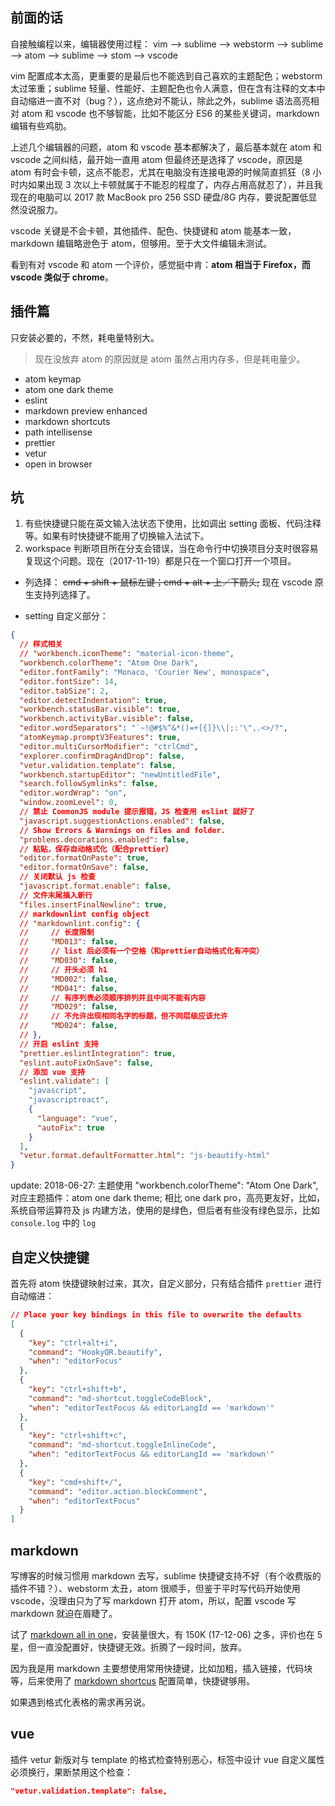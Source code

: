 ## 前面的话

自接触编程以来，编辑器使用过程： vim --> sublime --> webstorm --> sublime --> atom --> sublime --> stom --> vscode

vim 配置成本太高，更重要的是最后也不能选到自己喜欢的主题配色；webstorm 太过笨重；sublime 轻量、性能好、主题配色也令人满意，但在含有注释的文本中自动缩进一直不对（bug？），这点绝对不能认，除此之外，sublime 语法高亮相对 atom 和 vscode 也不够智能，比如不能区分 ES6 的某些关键词，markdown 编辑有些鸡肋。

上述几个编辑器的问题，atom 和 vscode 基本都解决了，最后基本就在 atom 和 vscode 之间纠结，最开始一直用 atom 但最终还是选择了 vscode，原因是 atom 有时会卡顿，这点不能忍，尤其在电脑没有连接电源的时候简直抓狂（8 小时内如果出现 3 次以上卡顿就属于不能忍的程度了，内存占用高就忍了），并且我现在的电脑可以 2017 款 MacBook pro 256 SSD 硬盘/8G 内存，要说配置低显然没说服力。

vscode 关键是不会卡顿，其他插件、配色、快捷键和 atom 能基本一致，markdown 编辑略逊色于 atom，但够用。至于大文件编辑未测试。

看到有对 vscode 和 atom 一个评价，感觉挺中肯：**atom 相当于 Firefox，而 vscode 类似于 chrome**。

## 插件篇

只安装必要的，不然，耗电量特别大。

> 现在没放弃 atom 的原因就是 atom 虽然占用内存多，但是耗电量少。

- atom keymap
- atom one dark theme
- eslint
- markdown preview enhanced
- markdown shortcuts
- path intellisense 
- prettier
- vetur
- open in browser

## 坑

1.  有些快捷键只能在英文输入法状态下使用，比如调出 setting 面板、代码注释等。如果有时快捷键不能用了切换输入法试下。
2.  workspace 判断项目所在分支会错误，当在命令行中切换项目分支时很容易复现这个问题。现在（2017-11-19）都是只在一个窗口打开一个项目。

- 列选择： ~~cmd + shift + 鼠标左键；cmd + alt + 上／下箭头;~~ 现在 vscode 原生支持列选择了。

- setting 自定义部分：

```json
{
  // 样式相关
  // "workbench.iconTheme": "material-icon-theme",
  "workbench.colorTheme": "Atom One Dark",
  "editor.fontFamily": "Monaco, 'Courier New', monospace",
  "editor.fontSize": 14,
  "editor.tabSize": 2,
  "editor.detectIndentation": true,
  "workbench.statusBar.visible": true,
  "workbench.activityBar.visible": false,
  "editor.wordSeparators": "`~!@#$%^&*()=+[{]}\\|;:'\",.<>/?",
  "atomKeymap.promptV3Features": true,
  "editor.multiCursorModifier": "ctrlCmd",
  "explorer.confirmDragAndDrop": false,
  "vetur.validation.template": false,
  "workbench.startupEditor": "newUntitledFile",
  "search.followSymlinks": false,
  "editor.wordWrap": "on",
  "window.zoomLevel": 0,
  // 禁止 CommonJS module 提示报错，JS 检查用 eslint 就好了
  "javascript.suggestionActions.enabled": false,
  // Show Errors & Warnings on files and folder.
  "problems.decorations.enabled": false,
  // 粘贴，保存自动格式化（配合prettier）
  "editor.formatOnPaste": true,
  "editor.formatOnSave": false,
  // 关闭默认 js 检查
  "javascript.format.enable": false,
  // 文件末尾插入新行
  "files.insertFinalNewline": true,
  // markdownlint config object
  // "markdownlint.config": {
  //     // 长度限制
  //     "MD013": false,
  //     // list 后必须有一个空格（和prettier自动格式化有冲突）
  //     "MD030": false,
  //     // 开头必须 h1
  //     "MD002": false,
  //     "MD041": false,
  //     // 有序列表必须顺序排列并且中间不能有内容
  //     "MD029": false,
  //     // 不允许出现相同名字的标题，但不同层级应该允许
  //     "MD024": false,
  // },
  // 开启 eslint 支持
  "prettier.eslintIntegration": true,
  "eslint.autoFixOnSave": false,
  // 添加 vue 支持
  "eslint.validate": [
    "javascript",
    "javascriptreact",
    {
      "language": "vue",
      "autoFix": true
    }
  ],
  "vetur.format.defaultFormatter.html": "js-beautify-html"
}
```

update: 2018-06-27: 主题使用 "workbench.colorTheme": "Atom One Dark", 对应主题插件：atom one dark theme; 相比 one dark pro，高亮更友好，比如，系统自带运算符及 js 内建方法，使用的是绿色，但后者有些没有绿色显示，比如 `console.log` 中的 `log`

## 自定义快捷键

首先将 atom 快捷键映射过来，其次，自定义部分，只有结合插件 `prettier` 进行自动缩进：

```json
// Place your key bindings in this file to overwrite the defaults
[
  {
    "key": "ctrl+alt+i",
    "command": "HookyQR.beautify",
    "when": "editorFocus"
  },
  {
    "key": "ctrl+shift+b",
    "command": "md-shortcut.toggleCodeBlock",
    "when": "editorTextFocus && editorLangId == 'markdown'"
  },
  {
    "key": "ctrl+shift+c",
    "command": "md-shortcut.toggleInlineCode",
    "when": "editorTextFocus && editorLangId == 'markdown'"
  },
  {
    "key": "cmd+shift+/",
    "command": "editor.action.blockComment",
    "when": "editorTextFocus"
  }
]
```

## markdown

写博客的时候习惯用 markdown 去写，sublime 快捷键支持不好（有个收费版的插件不错？）、webstorm 太丑，atom 很顺手，但鉴于平时写代码开始使用 vscode，没理由只为了写 markdown 打开 atom，所以，配置 vscode 写 markdown 就迫在眉睫了。

试了 [markdown all in one](https://marketplace.visualstudio.com/items?itemName=yzhang.markdown-all-in-one)，安装量很大，有 150K (17-12-06) 之多，评价也在 5 星，但一直没配置好，快捷键无效。折腾了一段时间，放弃。

因为我是用 markdown 主要想使用常用快捷键，比如加粗，插入链接，代码块等，后来使用了 [markdown shortcus](https://marketplace.visualstudio.com/items?itemName=mdickin.markdown-shortcuts) 配置简单，快捷键够用。

如果遇到格式化表格的需求再另说。

## vue

插件 vetur 新版对与 template 的格式检查特别恶心，标签中设计 vue 自定义属性必须换行，果断禁用这个检查：

```json
"vetur.validation.template": false,
```
